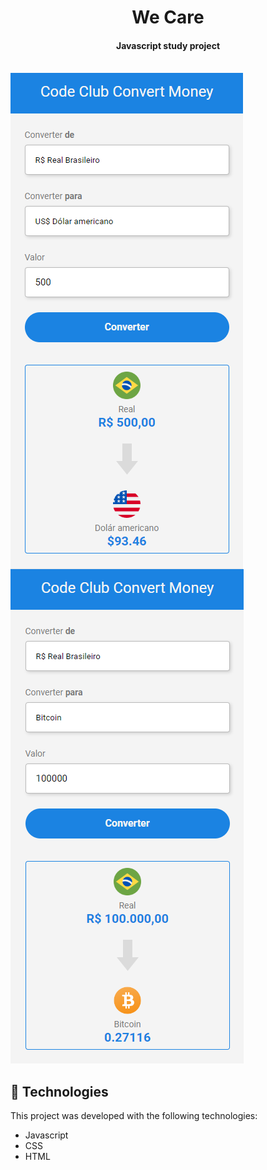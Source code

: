 <h1 align="center">We Care</h1>

<h4 align="center">
  Javascript study project
</h4>
<br>

<img  align="left" src="https://raw.githubusercontent.com/joaquimpferreira/convert-money/main/assets/preview%20capture%20dolar.png">
<img src="https://raw.githubusercontent.com/joaquimpferreira/convert-money/main/assets/preview%20capture%20bitcoin.png" >
<br>

<p align="center">
</p>

## :rocket: Technologies

This project was developed with the following technologies:

- Javascript
- CSS
- HTML
